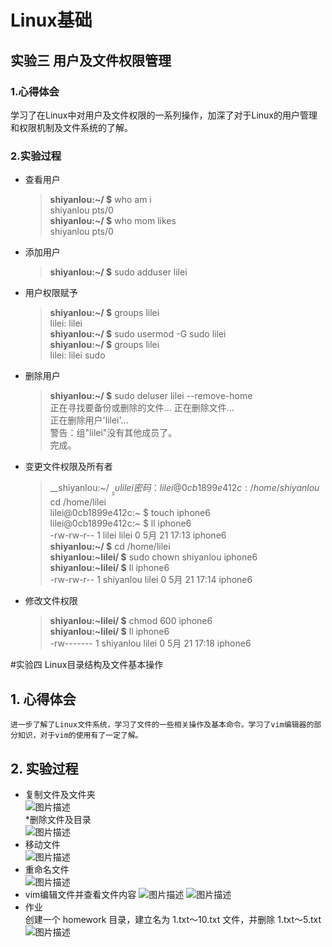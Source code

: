 # Linux基础
## 实验三 用户及文件权限管理
### 1.心得体会
学习了在Linux中对用户及文件权限的一系列操作，加深了对于Linux的用户管理和权限机制及文件系统的了解。
### 2.实验过程
* 查看用户
    >  __shiyanlou:~/ $__ who am i  
    shiyanlou pts/0  
    __shiyanlou:~/ $__ who mom likes  
    shiyanlou pts/0
* 添加用户
    > __shiyanlou:~/ $__ sudo adduser lilei  
* 用户权限赋予
    > __shiyanlou:~/ $__ groups lilei  
    lilei: lilei  
    __shiyanlou:~/ $__ sudo usermod -G sudo lilei  
    __shiyanlou:~/ $__ groups lilei  
    lilei: lilei sudo  
* 删除用户
    > __shiyanlou:~/ $__ sudo deluser lilei --remove-home  
    正在寻找要备份或删除的文件...
    正在删除文件...  
    正在删除用户'lilei'...  
    警告：组"lilei"没有其他成员了。  
    完成。  
* 变更文件权限及所有者
    > __shiyanlou:~/ $__ su lilei  
    密码：
    lilei@0cb1899e412c:/home/shiyanlou$ cd /home/lilei  
    lilei@0cb1899e412c:~ $ touch iphone6  
    lilei@0cb1899e412c:~ $ ll iphone6  
    -rw-rw-r-- 1 lilei lilei 0 5月  21 17:13 iphone6  
    __shiyanlou:~/ $__ cd /home/lilei  
    __shiyanlou:~lilei/ $__ sudo chown shiyanlou iphone6  
    __shiyanlou:~lilei/ $__ ll iphone6  
    -rw-rw-r-- 1 shiyanlou lilei 0 5月  21 17:14 iphone6  
* 修改文件权限
    > __shiyanlou:~lilei/ $__ chmod 600 iphone6  
    __shiyanlou:~lilei/ $__ ll iphone6  
    -rw------- 1 shiyanlou lilei 0 5月  21 17:18 iphone6  
    
#实验四  Linux目录结构及文件基本操作
## 1. 心得体会
    进一步了解了Linux文件系统，学习了文件的一些相关操作及基本命令。学习了vim编辑器的部分知识，对于vim的使用有了一定了解。

## 2. 实验过程
* 复制文件及文件夹  
![图片描述](https://dn-simplecloud.shiyanlou.com/courses/uid1079828-20190522-1558513560101)  
*删除文件及目录  
![图片描述](https://dn-simplecloud.shiyanlou.com/courses/uid1079828-20190522-1558513698275)  
* 移动文件  
![图片描述](https://dn-simplecloud.shiyanlou.com/courses/uid1079828-20190522-1558513841867)  
* 重命名文件  
![图片描述](https://dn-simplecloud.shiyanlou.com/courses/uid1079828-20190522-1558514014448)  
* vim编辑文件并查看文件内容
![图片描述](https://dn-simplecloud.shiyanlou.com/courses/uid1079828-20190522-1558514152819)
![图片描述](https://dn-simplecloud.shiyanlou.com/courses/uid1079828-20190522-1558514184201)
* 作业  
创建一个 homework 目录，建立名为 1.txt～10.txt 文件，并删除 1.txt～5.txt 
![图片描述](https://dn-simplecloud.shiyanlou.com/courses/uid1079828-20190522-1558514250347)

